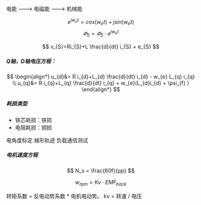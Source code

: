 电能 ---> 电磁能 ---> 机械能

$$
e^{jw_{e}t}=cos(w_{e}t)+jsin(w_{e}t)
$$
$$
\varPhi_{S}=\varPhi_{S} \cdot e^{jw_{e}t}
$$

$$
v_{S}=Ri_{S}+L \frac{d}{dt} i_{S} + e_{S}
$$
##### Q轴，D轴电压方程：
$$
\begin{align*}
u_{d}&= R i_{d}+L_{d} \frac{d}{dt} i_{d} - w_{e} L_{q} i_{q} \\
u_{q}&= R i_{q}+L_{q} \frac{d}{dt} i_{q} + w_{e}(L_{d}i_{d} + \psi_{f} ) 
\end{align*}
$$



##### 耗损类型
* 铁芯耗损：铁损
* 电阻耗损：铜损

电角度标定
梯形轨迹
负载通信测试

#####  电机速度方程
$$
N_s = \frac{60f}{pp}
$$

$$
w_{rpm} = Kv \cdot EMF_{back}
$$

转矩系数 = 反电动势系数 * 电机电动势。
kv = 转速 / 电压
